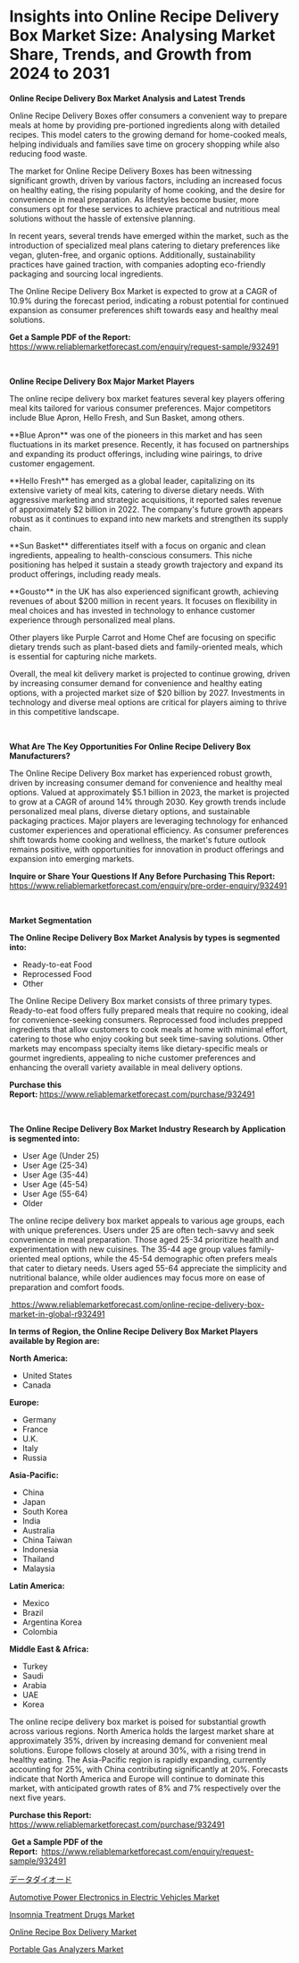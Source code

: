 <p><h1>Insights into Online Recipe Delivery Box Market Size: Analysing Market Share, Trends, and Growth from 2024 to 2031</h1></p><p><strong>Online Recipe Delivery Box Market Analysis and Latest Trends</strong></p>
<p><p>Online Recipe Delivery Boxes offer consumers a convenient way to prepare meals at home by providing pre-portioned ingredients along with detailed recipes. This model caters to the growing demand for home-cooked meals, helping individuals and families save time on grocery shopping while also reducing food waste. </p><p>The market for Online Recipe Delivery Boxes has been witnessing significant growth, driven by various factors, including an increased focus on healthy eating, the rising popularity of home cooking, and the desire for convenience in meal preparation. As lifestyles become busier, more consumers opt for these services to achieve practical and nutritious meal solutions without the hassle of extensive planning. </p><p>In recent years, several trends have emerged within the market, such as the introduction of specialized meal plans catering to dietary preferences like vegan, gluten-free, and organic options. Additionally, sustainability practices have gained traction, with companies adopting eco-friendly packaging and sourcing local ingredients. </p><p>The Online Recipe Delivery Box Market is expected to grow at a CAGR of 10.9% during the forecast period, indicating a robust potential for continued expansion as consumer preferences shift towards easy and healthy meal solutions.</p></p>
<p><strong>Get a Sample PDF of the Report:&nbsp;</strong> <a href="https://www.reliablemarketforecast.com/enquiry/request-sample/932491">https://www.reliablemarketforecast.com/enquiry/request-sample/932491</a></p>
<p>&nbsp;</p>
<p><strong>Online Recipe Delivery Box Major Market Players</strong></p>
<p><p>The online recipe delivery box market features several key players offering meal kits tailored for various consumer preferences. Major competitors include Blue Apron, Hello Fresh, and Sun Basket, among others. </p><p>**Blue Apron** was one of the pioneers in this market and has seen fluctuations in its market presence. Recently, it has focused on partnerships and expanding its product offerings, including wine pairings, to drive customer engagement. </p><p>**Hello Fresh** has emerged as a global leader, capitalizing on its extensive variety of meal kits, catering to diverse dietary needs. With aggressive marketing and strategic acquisitions, it reported sales revenue of approximately $2 billion in 2022. The company's future growth appears robust as it continues to expand into new markets and strengthen its supply chain.</p><p>**Sun Basket** differentiates itself with a focus on organic and clean ingredients, appealing to health-conscious consumers. This niche positioning has helped it sustain a steady growth trajectory and expand its product offerings, including ready meals.</p><p>**Gousto** in the UK has also experienced significant growth, achieving revenues of about $200 million in recent years. It focuses on flexibility in meal choices and has invested in technology to enhance customer experience through personalized meal plans.</p><p>Other players like Purple Carrot and Home Chef are focusing on specific dietary trends such as plant-based diets and family-oriented meals, which is essential for capturing niche markets. </p><p>Overall, the meal kit delivery market is projected to continue growing, driven by increasing consumer demand for convenience and healthy eating options, with a projected market size of $20 billion by 2027. Investments in technology and diverse meal options are critical for players aiming to thrive in this competitive landscape.</p></p>
<p>&nbsp;</p>
<p><strong>What Are The Key Opportunities For Online Recipe Delivery Box Manufacturers?</strong></p>
<p><p>The Online Recipe Delivery Box market has experienced robust growth, driven by increasing consumer demand for convenience and healthy meal options. Valued at approximately $5.1 billion in 2023, the market is projected to grow at a CAGR of around 14% through 2030. Key growth trends include personalized meal plans, diverse dietary options, and sustainable packaging practices. Major players are leveraging technology for enhanced customer experiences and operational efficiency. As consumer preferences shift towards home cooking and wellness, the market's future outlook remains positive, with opportunities for innovation in product offerings and expansion into emerging markets.</p></p>
<p><strong>Inquire or Share Your Questions If Any Before Purchasing This Report:</strong> <a href="https://www.reliablemarketforecast.com/enquiry/pre-order-enquiry/932491">https://www.reliablemarketforecast.com/enquiry/pre-order-enquiry/932491</a></p>
<p>&nbsp;</p>
<p><strong>Market Segmentation</strong></p>
<p><strong>The Online Recipe Delivery Box Market Analysis by types is segmented into:</strong></p>
<p><ul><li>Ready-to-eat Food</li><li>Reprocessed Food</li><li>Other</li></ul></p>
<p><p>The Online Recipe Delivery Box market consists of three primary types. Ready-to-eat food offers fully prepared meals that require no cooking, ideal for convenience-seeking consumers. Reprocessed food includes prepped ingredients that allow customers to cook meals at home with minimal effort, catering to those who enjoy cooking but seek time-saving solutions. Other markets may encompass specialty items like dietary-specific meals or gourmet ingredients, appealing to niche customer preferences and enhancing the overall variety available in meal delivery options.</p></p>
<p><strong>Purchase this Report:&nbsp;</strong><a href="https://www.reliablemarketforecast.com/purchase/932491">https://www.reliablemarketforecast.com/purchase/932491</a></p>
<p>&nbsp;</p>
<p><strong>The Online Recipe Delivery Box Market Industry Research by Application is segmented into:</strong></p>
<p><ul><li>User Age (Under 25)</li><li>User Age (25-34)</li><li>User Age (35-44)</li><li>User Age (45-54)</li><li>User Age (55-64)</li><li>Older</li></ul></p>
<p><p>The online recipe delivery box market appeals to various age groups, each with unique preferences. Users under 25 are often tech-savvy and seek convenience in meal preparation. Those aged 25-34 prioritize health and experimentation with new cuisines. The 35-44 age group values family-oriented meal options, while the 45-54 demographic often prefers meals that cater to dietary needs. Users aged 55-64 appreciate the simplicity and nutritional balance, while older audiences may focus more on ease of preparation and comfort foods.</p></p>
<p><a href="https://www.reliablemarketforecast.com/online-recipe-delivery-box-market-in-global-r932491">&nbsp;https://www.reliablemarketforecast.com/online-recipe-delivery-box-market-in-global-r932491</a></p>
<p><strong>In terms of Region, the Online Recipe Delivery Box Market Players available by Region are:</strong></p>
<p>
    <p> <strong> North America: </strong>
        <ul>
            <li>United States</li>
            <li>Canada</li>
        </ul>
        </p> 
    <p> <strong> Europe: </strong>
        <ul>
            <li>Germany</li>
            <li>France</li>
            <li>U.K.</li>
            <li>Italy</li>
            <li>Russia</li>
        </ul>
        </p> 
    <p> <strong> Asia-Pacific: </strong>
        <ul>
            <li>China</li>
            <li>Japan</li>
            <li>South Korea</li>
            <li>India</li>
            <li>Australia</li>
            <li>China Taiwan</li>
            <li>Indonesia</li>
            <li>Thailand</li>
            <li>Malaysia</li>
        </ul>
        </p> 
    <p> <strong> Latin America: </strong>
        <ul>
            <li>Mexico</li>
            <li>Brazil</li>
            <li>Argentina Korea</li>
            <li>Colombia</li>
        </ul>
        </p> 
    <p> <strong> Middle East & Africa: </strong>
        <ul>
            <li>Turkey</li>
            <li>Saudi</li>
            <li>Arabia</li>
            <li>UAE</li>
            <li>Korea</li>
        </ul>
    </p>
    </p>
<p><p>The online recipe delivery box market is poised for substantial growth across various regions. North America holds the largest market share at approximately 35%, driven by increasing demand for convenient meal solutions. Europe follows closely at around 30%, with a rising trend in healthy eating. The Asia-Pacific region is rapidly expanding, currently accounting for 25%, with China contributing significantly at 20%. Forecasts indicate that North America and Europe will continue to dominate this market, with anticipated growth rates of 8% and 7% respectively over the next five years.</p></p>
<p><strong>Purchase this Report: </strong><a href="https://www.reliablemarketforecast.com/purchase/932491">https://www.reliablemarketforecast.com/purchase/932491</a></p>
<p>&nbsp;<strong>Get a Sample PDF of the Report:&nbsp;&nbsp;</strong><a href="https://www.reliablemarketforecast.com/enquiry/request-sample/932491">https://www.reliablemarketforecast.com/enquiry/request-sample/932491</a></p>
<p><strong></strong></p>
<p><p><a href="https://medium.com/@gregost89076vddcv/data-diode-market-%E3%81%AE%E3%82%B0%E3%83%AD%E3%83%BC%E3%83%90%E3%83%AB%E5%B8%82%E5%A0%B4%E6%A6%82%E8%A6%81%E3%81%AF-%E4%B8%96%E7%95%8C%E3%81%8A%E3%82%88%E3%81%B3%E4%B8%BB%E8%A6%81%E5%B8%82%E5%A0%B4%E3%81%AB%E3%81%8A%E3%81%91%E3%82%8B%E6%A5%AD%E7%95%8C%E3%81%AB%E5%BD%B1%E9%9F%BF%E3%82%92%E4%B8%8E%E3%81%88%E3%82%8B%E4%B8%BB%E8%A6%81%E3%81%AA%E3%83%88%E3%83%AC%E3%83%B3%E3%83%89%E3%81%AB%E3%81%A4%E3%81%84%E3%81%A6-%E7%8B%AC%E8%87%AA%E3%81%AE%E8%A6%96%E7%82%B9%E3%82%92%E6%8F%90%E4%BE%9B%E3%81%97%E3%81%BE%E3%81%99-3b5c4a301b2b?postPublishedType=initial">データダイオード</a></p><p><a href="https://issuu.com/reportprime-2/docs/automotive-power-electronics-in-ele_f0d57796766d86">Automotive Power Electronics in Electric Vehicles Market</a></p><p><a href="https://www.linkedin.com/pulse/insomnia-treatment-drugs-market-size-share-trends-analysis-ojame?trackingId=t8p8M00aTuulcvLQQSToEw%3D%3D">Insomnia Treatment Drugs Market</a></p><p><a href="https://github.com/ashepherd82/Market-Research-Report-List-6/blob/main/online-recipe-box-delivery-market.md">Online Recipe Box Delivery Market</a></p><p><a href="https://medium.com/@othaleffler2008/the-market-study-covers-the-portable-gas-analyzers-market-across-various-segments-34fb104c1b43">Portable Gas Analyzers Market</a></p></p>